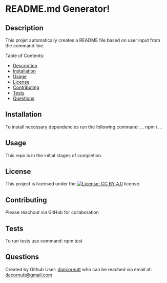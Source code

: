 # README.md Generator!

## Description

This projet automatically creates a README file based on user input from the command line.

Table of Contents:
* [Description](#description)
* [Installation](#installation)
* [Usage](#usage)
* [License](#license)
* [Contributing](#contributing)
* [Tests](#tests)
* [Questions](#questions)

## Installation

To install necessary dependencies run the following command:
...
npm i
...
## Usage

This repo is in the initial stages of completion.
## License

This project is licensed under the [![License: CC BY 4.0](https://licensebuttons.net/l/by/4.0/80x15.png)](http://creativecommons.org/licenses/by/4.0/) license.
## Contributing

Please reachout via GitHub for collaboration
## Tests

To run tests use command: npm test
## Questions

Created by Github User: [dancornutt](https://github.com/dancornutt) who can be reached via email at: dacornutt@gmail.com

